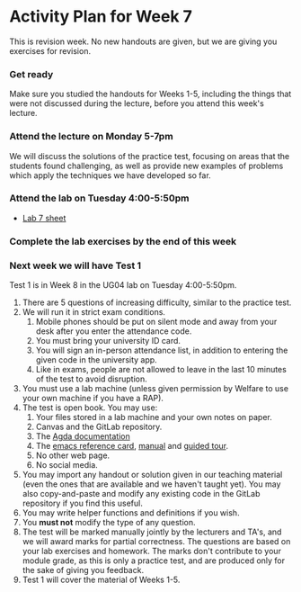 # Activity Plan for Week 7

This is revision week. No new handouts are given, but we are giving you exercises for revision.

### Get ready

Make sure you studied the handouts for Weeks 1-5, including the things that were not discussed during the lecture, before you attend this week's lecture.

### Attend the lecture on Monday 5-7pm

We will discuss the solutions of the practice test, focusing on areas that the students found challenging, as well as provide new examples of problems which apply the techniques we have developed so far.

### Attend the lab on Tuesday 4:00-5:50pm

 * [Lab 7 sheet](/files/LectureNotes/files/exercises/lab7.lagda.md)

### Complete the lab exercises by the end of this week

### Next week we will have Test 1

Test 1 is in Week 8 in the UG04 lab on Tuesday 4:00-5:50pm.

  1. There are 5 questions of increasing difficulty, similar to the practice test.
  1. We will run it in strict exam conditions.
     1. Mobile phones should be put on silent mode and away from your desk after you enter the attendance code.
     1. You must bring your university ID card.
     1. You will sign an in-person attendance list, in addition to entering the given code in the university app.
     1. Like in exams, people are not allowed to leave in the last 10 minutes of the test to avoid disruption.
  1. You must use a lab machine (unless given permission by Welfare to use your own machine if you have a RAP).
  1. The test is open book. You may use:
     1. Your files stored in a lab machine and your own notes on paper.
     1. Canvas and the GitLab repository.
     1. The [Agda documentation](https://agda.readthedocs.io/en/latest/)
     1. The [emacs reference card](https://www.gnu.org/software/emacs/refcards/pdf/refcard.pdf), [manual](https://www.gnu.org/software/emacs/manual/html_node/emacs/index.html) and [guided tour](https://www.gnu.org/software/emacs/tour/index.html).
     1. No other web page.
     1. No social media.
  1. You may import any handout or solution given in our teaching material (even the ones that are available and we haven't taught yet). You may also copy-and-paste and modify any existing code in the GitLab repository if you find this useful.
  1. You may write helper functions and definitions if you wish.
  1. You **must not** modify the type of any question.
  1. The test will be marked manually jointly by the lecturers and TA's, and we will award marks for partial correctness. The questions are based on your lab exercises and homework. The marks don't contribute to your module grade, as this is only a practice test, and are produced only for the sake of giving you feedback.
  1. Test 1 will cover the material of Weeks 1-5.
